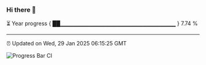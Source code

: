 ### Hi there 👋

⏳ Year progress { ██▁▁▁▁▁▁▁▁▁▁▁▁▁▁▁▁▁▁▁▁▁▁▁▁▁▁▁▁ } 7.74 %

---

⏰ Updated on Wed, 29 Jan 2025 06:15:25 GMT

![Progress Bar CI](https://github.com/code-lakshay/GitHub-Actions-Demo/workflows/Progress%20Bar%20CI/badge.svg)
